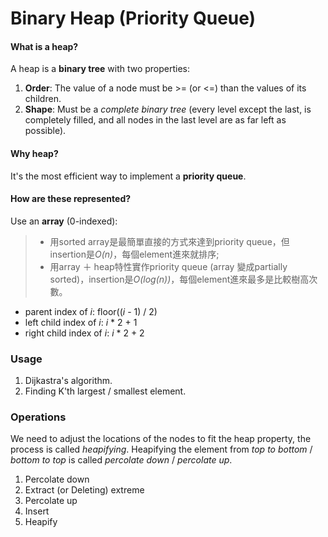 # Binary Heap (Priority Queue)
####    What is a heap?
A heap is a **binary tree** with two properties:
1. **Order**: The value of a node must be >= (or <=) than the values of its children.
2. **Shape**: Must be a *complete binary tree* (every level except the last, is completely filled, and all nodes in the last level are as far left as possible).

####    Why heap?
It's the most efficient way to implement a **priority queue**.

####    How are these represented?
Use an **array** (0-indexed):
> - 用sorted array是最簡單直接的方式來達到priority queue，但insertion是*O(n)*，每個element進來就排序;
> - 用array ＋ heap特性實作priority queue (array 變成partially sorted)，insertion是*O(log(n))*，每個element進來最多是比較樹高次數。
- parent index of *i*: floor((*i* - 1) / 2)
- left child index of *i*: *i* * 2 + 1
- right child index of *i*: *i* * 2 + 2

###  Usage
1.  Dijkastra's algorithm.
2.  Finding K'th largest / smallest element.


###  Operations
We need to adjust the locations of the nodes to fit the heap property, the process is called *heapifying*. 
Heapifying the element from *top to bottom* / *bottom to top* is called *percolate down* / *percolate up*.
1. Percolate down
2. Extract (or Deleting) extreme
3. Percolate up
4. Insert
5. Heapify